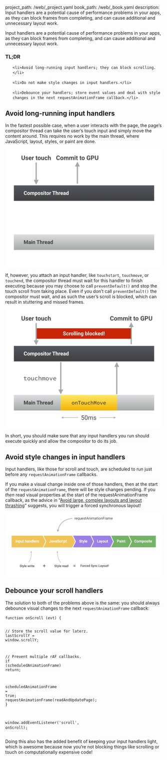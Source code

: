 project_path: /web/_project.yaml
book_path: /web/_book.yaml
description: Input handlers are a potential cause of performance problems in your apps, as they can block frames from completing, and can cause additional and unnecessary layout work.

<p class="intro">
Input handlers are a potential cause of performance problems in your apps, as they can block frames from completing, and can cause additional and unnecessary layout work.
</p>


















<div class="wf-highlight-list wf-highlight-list--learning" markdown="1">
  <h3 class="wf-highlight-list__title">TL;DR</h3>

  
  <ul class="wf-highlight-list__list">
    
    <li>Avoid long-running input handlers; they can block scrolling.</li>
    
    <li>Do not make style changes in input handlers.</li>
    
    <li>Debounce your handlers; store event values and deal with style changes in the next requestAnimationFrame callback.</li>
    
  </ul>
  
</div>



## Avoid long-running input handlers

In the fastest possible case, when a user interacts with the page, the page’s compositor thread can take the user’s touch input and simply move the content around. This requires no work by the main thread, where JavaScript, layout, styles, or paint are done.

<img src="images/debounce-your-input-handlers/compositor-scroll.jpg" alt="Lightweight scrolling; compositor only.">

If, however, you attach an input handler, like `touchstart`, `touchmove`, or `touchend`, the compositor thread must wait for this handler to finish executing because you may choose to call `preventDefault()` and stop the touch scroll from taking place. Even if you don’t call `preventDefault()` the compositor must wait, and as such the user’s scroll is blocked, which can result in stuttering and missed frames.

<img src="images/debounce-your-input-handlers/ontouchmove.jpg" alt="Heavy scrolling; compositor is blocked on JavaScript.">

In short, you should make sure that any input handlers you run should execute quickly and allow the compositor to do its job.

## Avoid style changes in input handlers

Input handlers, like those for scroll and touch, are scheduled to run just before any `requestAnimationFrame` callbacks.

If you make a visual change inside one of those handlers, then at the start of the `requestAnimationFrame`, there will be style changes pending. If you _then_ read visual properties at the start of the requestAnimationFrame callback, as the advice in “[Avoid large, complex layouts and layout thrashing](avoid-large-complex-layouts-and-layout-thrashing)” suggests, you will trigger a forced synchronous layout!

<img src="images/debounce-your-input-handlers/frame-with-input.jpg" alt="Heavy scrolling; compositor is blocked on JavaScript.">

## Debounce your scroll handlers

The solution to both of the problems above is the same: you should always debounce visual changes to the next `requestAnimationFrame` callback:

<div class="highlight"><pre><code class="language-javascript" data-lang="javascript"><span class="kd">function</span> <span class="nx">onScroll</span> <span class="p">(</span><span class="nx">evt</span><span class="p">)</span> <span class="p">{</span>

  <span class="c1">// Store the scroll value for laterz.</span>
  <span class="nx">lastScrollY</span> <span class="o">=</span> <span class="nb">window</span><span class="p">.</span><span class="nx">scrollY</span><span class="p">;</span>

  <span class="c1">// Prevent multiple rAF callbacks.</span>
  <span class="k">if</span> <span class="p">(</span><span class="nx">scheduledAnimationFrame</span><span class="p">)</span>
    <span class="k">return</span><span class="p">;</span>

  <span class="nx">scheduledAnimationFrame</span> <span class="o">=</span> <span class="kc">true</span><span class="p">;</span>
  <span class="nx">requestAnimationFrame</span><span class="p">(</span><span class="nx">readAndUpdatePage</span><span class="p">);</span>
<span class="p">}</span>

<span class="nb">window</span><span class="p">.</span><span class="nx">addEventListener</span><span class="p">(</span><span class="s1">&#39;scroll&#39;</span><span class="p">,</span> <span class="nx">onScroll</span><span class="p">);</span></code></pre></div>

Doing this also has the added benefit of keeping your input handlers light, which is awesome because now you’re not blocking things like scrolling or touch on computationally expensive code!

